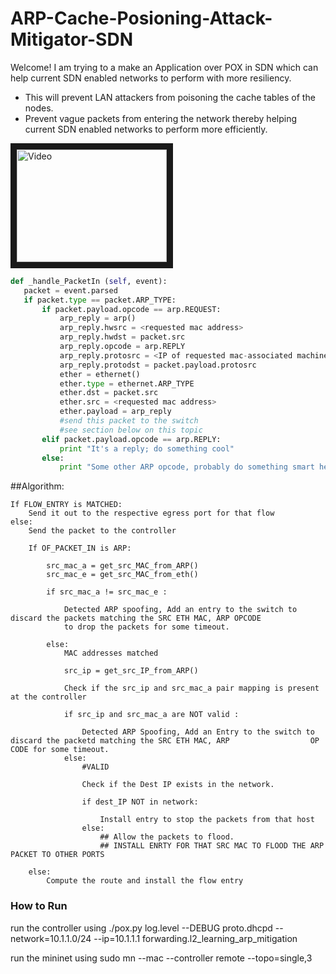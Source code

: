 ARP-Cache-Posioning-Attack-Mitigator-SDN
========================================
Welcome! I am trying to a make an Application over POX in SDN which can help current SDN enabled networks to perform with more resiliency.

* This will prevent LAN attackers from poisoning the cache tables of the nodes.
* Prevent vague packets from entering the network thereby helping current SDN enabled networks to perform more efficiently.

<a href="http://www.youtube.com/watch?feature=player_embedded&v=ls-LIkGDDbc
" target="_blank"><img src="http://img.youtube.com/vi/ls-LIkGDDbc/0.jpg" 
alt="Video" width="240" height="180" border="10" /></a>

 ````python
def _handle_PacketIn (self, event):
    packet = event.parsed
    if packet.type == packet.ARP_TYPE:
        if packet.payload.opcode == arp.REQUEST:
            arp_reply = arp()
            arp_reply.hwsrc = <requested mac address>
            arp_reply.hwdst = packet.src
            arp_reply.opcode = arp.REPLY
            arp_reply.protosrc = <IP of requested mac-associated machine>
            arp_reply.protodst = packet.payload.protosrc
            ether = ethernet()
            ether.type = ethernet.ARP_TYPE
            ether.dst = packet.src
            ether.src = <requested mac address>
            ether.payload = arp_reply
            #send this packet to the switch
            #see section below on this topic
        elif packet.payload.opcode == arp.REPLY:
            print "It's a reply; do something cool"
        else:
            print "Some other ARP opcode, probably do something smart here"
````



##Algorithm:
````
If FLOW_ENTRY is MATCHED:
	Send it out to the respective egress port for that flow
else:
	Send the packet to the controller

	If OF_PACKET_IN is ARP:
	
		src_mac_a = get_src_MAC_from_ARP()
		src_mac_e = get_src_MAC_from_eth()
		
		if src_mac_a != src_mac_e :
			
			Detected ARP spoofing, Add an entry to the switch to discard the packets matching the SRC ETH MAC, ARP OPCODE
			to drop the packets for some timeout.
			
		else:
			MAC addresses matched
			
			src_ip = get_src_IP_from_ARP()
			
			Check if the src_ip and src_mac_a pair mapping is present at the controller
			
			if src_ip and src_mac_a are NOT valid :
			
				Detected ARP Spoofing, Add an Entry to the switch to discard the packetd matching the SRC ETH MAC, ARP 					OP CODE for some timeout.
			else:
				#VALID
				
				Check if the Dest IP exists in the network.
				
				if dest_IP NOT in network:
					
					Install entry to stop the packets from that host
				else:
					## Allow the packets to flood.
					## INSTALL ENRTY FOR THAT SRC MAC TO FLOOD THE ARP PACKET TO OTHER PORTS
			
	else:
		Compute the route and install the flow entry
````

### How to Run

run the controller using 
./pox.py log.level --DEBUG proto.dhcpd --network=10.1.1.0/24 --ip=10.1.1.1 forwarding.l2_learning_arp_mitigation

run the mininet using
sudo mn --mac --controller remote --topo=single,3
